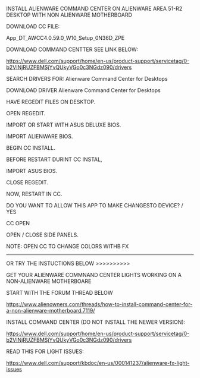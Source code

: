 INSTALL ALIENWARE COMMAND CENTER ON ALIENWARE AREA 51-R2 DESKTOP WITH NON ALIENWARE MOTHERBOARD

DOWNLOAD CC FILE:

App_DT_AWCC4.0.59.0_W10_Setup_0N36D_ZPE

DOWNLOAD COMMAND CENTTER SEE LINK BELOW:

https://www.dell.com/support/home/en-us/product-support/servicetag/0-b2VINjRUZFBMSjYvQUkyVGo0c3NGdz090/drivers

SEARCH DRIVERS FOR: Alienware Command Center for Desktops

DOWNLOAD DRIVER  Alienware Command Center for Desktops

HAVE REGEDIT FILES ON DESKTOP.

OPEN REGEDIT.

IMPORT OR START WITH ASUS DELUXE BIOS.

IMPORT ALIENWARE BIOS.

BEGIN CC INSTALL.

BEFORE RESTART DURINT CC INSTAL,

IMPORT ASUS BIOS.

CLOSE REGEDIT.

NOW, RESTART IN CC.

DO YOU WANT TO ALLOW THIS APP TO MAKE CHANGESTO DEVICE? / YES

CC OPEN

OPEN / CLOSE SIDE PANELS.

NOTE:  OPEN CC TO CHANGE COLORS WITHB FX


_________________________________________________________________________________

OR TRY THE INSTUCTIONS BELOW >>>>>>>>>>





GET YOUR ALIENWARE COMMNAND CENTER LIGHTS WORKING ON A NON-ALIENWARE MOTHERBOARE

START WITH THE FORUM THREAD BELOW

https://www.alienowners.com/threads/how-to-install-command-center-for-a-non-alienware-motherboard.7119/

INSTALL COMMAND CENTER (DO NOT INSTALL THE NEWER VERSION):

https://www.dell.com/support/home/en-us/product-support/servicetag/0-b2VINjRUZFBMSjYvQUkyVGo0c3NGdz090/drivers


READ THIS FOR LIGHT ISSUES:

https://www.dell.com/support/kbdoc/en-us/000141237/alienware-fx-light-issues




